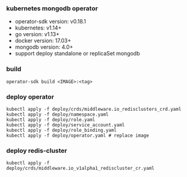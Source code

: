 ### kubernetes mongodb operator

* operator-sdk version: v0.18.1
* kubernetes: v1.14+
* go version: v1.13+
* docker version: 17.03+
* mongodb version: 4.0+
* support deploy standalone or replicaSet mongodb


### build 
```
operator-sdk build <IMAGE>:<tag>
```

### deploy operator

```
kubectl apply -f deploy/crds/middleware.io_redisclusters_crd.yaml
kubectl apply -f deploy/namespace.yaml
kubectl apply -f deploy/role.yaml
kubectl apply -f deploy/service_account.yaml
kubectl apply -f deploy/role_binding.yaml
kubectl apply -f deploy/operator.yaml # replace image
```

### deploy redis-cluster
```
kubectl apply -f deploy/crds/middleware.io_v1alpha1_rediscluster_cr.yaml
```